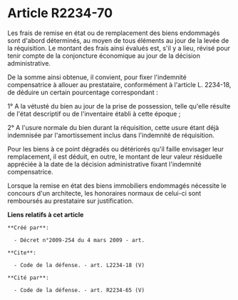 # Article R2234-70

Les frais de remise en état ou de remplacement des biens endommagés sont d'abord déterminés, au moyen de tous éléments au
jour de la levée de la réquisition. Le montant des frais ainsi évalués est, s'il y a lieu, révisé pour tenir compte de la
conjoncture économique au jour de la décision administrative. 

De la somme ainsi obtenue, il convient, pour fixer l'indemnité compensatrice à allouer au prestataire, conformément à
l'article L. 2234-18, de déduire un certain pourcentage correspondant : 

1° A la vétusté du bien au jour de la prise de possession, telle qu'elle résulte de l'état descriptif ou de l'inventaire
établi à cette époque ; 

2° A l'usure normale du bien durant la réquisition, cette usure étant déjà indemnisée par l'amortissement inclus dans
l'indemnité de réquisition. 

Pour les biens à ce point dégradés ou détériorés qu'il faille envisager leur remplacement, il est déduit, en outre, le
montant de leur valeur résiduelle appréciée à la date de la décision administrative fixant l'indemnité compensatrice. 

Lorsque la remise en état des biens immobiliers endommagés nécessite le concours d'un architecte, les honoraires normaux de
celui-ci sont remboursés au prestataire sur justification.

**Liens relatifs à cet article**

	**Créé par**:

	  - Décret n°2009-254 du 4 mars 2009 - art.

	**Cite**:

	  - Code de la défense. - art. L2234-18 (V)

	**Cité par**:

	  - Code de la défense. - art. R2234-65 (V)
